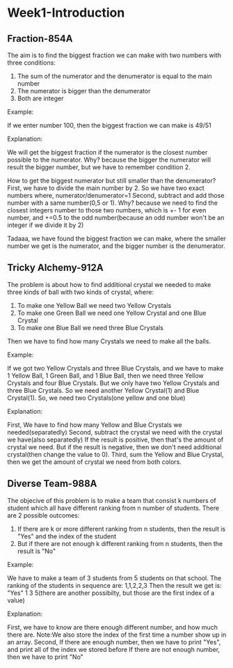 # Week1-Introduction

## Fraction-854A

The aim is to find the biggest fraction we can make with two numbers with three conditions:
  1. The sum of the numerator and the denumerator is equal to the main number
  2. The numerator is bigger than the denumerator
  3. Both are integer
 
Example:

If we enter number 100, then the biggest fraction we can make is 49/51
 
Explanation:

We will get the biggest fraction if the numerator is the closest number possible to the numerator.
Why? because the bigger the numerator will result the bigger number, but we have to remember condition 2.

How to get the biggest numerator but still smaller than the denumerator?
First, we have to divide the main number by 2. So we have two exact numbers where, numerator/denumerator=1
Second, subtract and add those number with a same number(0,5 or 1).
  Why? because we need to find the closest integers number to those two numbers, which is +- 1 for even number, and +=0.5 to the odd      number(because an odd number won't be an integer if we divide it by 2)

Tadaaa, we have found the biggest fraction we can make, where the smaller number we get is the numerator,
and the bigger number is the denumerator.

## Tricky Alchemy-912A

The problem is about how to find additional crystal we needed to make three kinds of ball with two kinds of crystal, where:
  1. To make one Yellow Ball we need two Yellow Crystals
  2. To make one Green Ball we need one Yellow Crystal and one Blue Crystal
  3. To make one Blue Ball we need three Blue Crystals
  
Then we have to find how many Crystals we need to make all the balls.
  
Example:

If we got two Yellow Crystals and three Blue Crystals, and we have to make 1 Yellow Ball, 1 Green Ball, and 1 Blue Ball, then we need three Yellow Crystals and four Blue Crystals. But we only have two Yellow Crystals and three Blue Crystals. So we need another Yellow Crystal(1) and Blue Crystal(1). So, we need two Crystals(one yellow and one blue)

Explanation:

First, We have to find how many Yellow and Blue Crystals we needed(separatedly)
Second, subtract the crystal we need with the crystal we have(also separatedly)
  If the result is positive, then that's the amount of crystal we need.
  But if the result is negative, then we don't need additional crystal(then change the value to 0).
Third, sum the Yellow and Blue Crystal, then we get the amount of crystal we need from both colors.

## Diverse Team-988A

The objecive of this problem is to make a team that consist k numbers of student which all have different ranking from n number of students. There are 2 possible outcomes:
  1. If there are k or more different ranking from n students, then the result is "Yes" and the index of the student
  2. But if there are not enough k different ranking from n students, then the result is "No" 

Example:

We have to make a team of 3 students from 5 students on that school.
The ranking of the students in sequence are: 1,1,2,2,3
Then the result we get is: "Yes" 1 3 5(there are another possibilty, but those are the first index of a value)

Explanation:

First, we have to know are there enough different number, and how much there are.
  Note:We also store the index of the first time a number show up in an array.
Second,
  If there are enough number, then we have to print "Yes", and print all of the index we stored before
  If there are not enough number, then we have to print "No"
